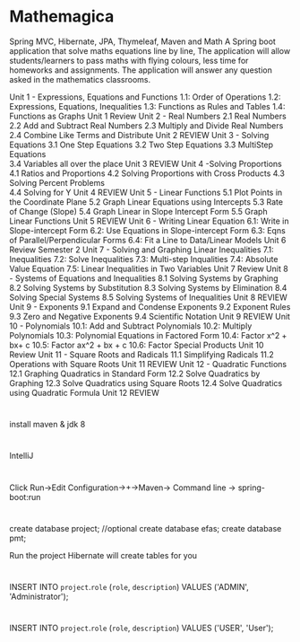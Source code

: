 # Mathemagica
Spring MVC, Hibernate, JPA, Thymeleaf, Maven and Math
A Spring boot application that solve maths equations line by line, 
The application will allow students/learners to pass maths with flying colours,
less time for homeworks and assignments. The application will answer any question asked in the
mathematics classrooms.

Unit 1 - Expressions, Equations and Functions
        1.1: Order of Operations 
        1.2:  Expressions, Equations, Inequalities
        1.3:  Functions as Rules and Tables                             1.4: Functions as Graphs
        Unit 1 Review
Unit 2 - Real Numbers
        2.1 Real Numbers
        2.2 Add and Subtract Real Numbers
        2.3 Multiply and Divide Real Numbers
        2.4 Combine Like Terms and Distribute
        Unit 2 REVIEW
Unit 3 - Solving Equations
        3.1  One Step Equations
        3.2  Two Step Equations
        3.3  MultiStep Equations          
          3.4   Variables all over the place
        Unit 3 REVIEW
Unit 4 -Solving Proportions
        4.1  Ratios and Proportions
        4.2  Solving Proportions with Cross Products
        4.3  Solving Percent Problems          
        4.4  Solving for Y
        Unit 4 REVIEW
Unit 5 - Linear Functions
        5.1 Plot Points in the Coordinate Plane
        5.2  Graph Linear Equations using Intercepts
        5.3 Rate of Change (Slope)
        5.4 Graph Linear in Slope Intercept Form
        5.5  Graph Linear Functions 
        Unit 5 REVIEW
 Unit 6 - Writing Linear Equation                                    6.1:  Write in Slope-intercept Form
         6.2:  Use Equations in Slope-intercept Form
         6.3:  Eqns of Parallel/Perpendicular Forms
         6.4:  Fit a Line to Data/Linear Models
         Unit 6 Review
Semester 2
Unit 7 - Solving and Graphing Linear Inequalities
        7.1: Inequalities
        7.2: Solve Inequalities
        7.3: Multi-step Inqualities
        7.4: Absolute Value Equation
        7.5: Linear Inequalities in Two Variables
        Unit 7 Review
Unit 8 - Systems of Equations and Inequalities
        8.1  Solving Systems by Graphing
        8.2  Solving Systems by Substitution
        8.3  Solving Systems by Elimination
        8.4  Solving Special Systems
        8.5  Solving Systems of Inequalities
        Unit 8 REVIEW
Unit 9 - Exponents
        9.1  Expand and Condense Exponents
        9.2  Exponent Rules
        9.3  Zero and Negative Exponents
        9.4  Scientific Notation
        Unit 9 REVIEW
Unit 10 - Polynomials
        10.1:  Add and Subtract Polynomials
        10.2:  Multiply Polynomials
        10.3:  Polynomial Equations in Factored Form
        10.4:  Factor x^2 + bx+ c
        10.5:  Factor ax^2 + bx + c
        10.6:  Factor Special Products
        Unit 10 Review
Unit 11 - Square Roots and Radicals
        11.1  Simplifying Radicals
        11.2  Operations with Square Roots
        Unit 11 REVIEW
Unit 12 - Quadratic Functions
        12.1  Graphing Quadratics in Standard Form
        12.2  Solve Quadratics by Graphing
        12.3  Solve Quadratics using Square Roots
        12.4  Solve Quadratics using Quadratic Formula
        Unit 12 REVIEW

#
install maven & jdk 8

#
IntelliJ

#
Click Run->Edit Configuration->+->Maven->
Command line -> spring-boot:run

#
create database project;
//optional
create database efas;
create database pmt;

Run the project
Hibernate will create tables for you
#
INSERT INTO `project`.`role` (`role`, `description`) VALUES ('ADMIN', 'Administrator');
#
INSERT INTO `project`.`role` (`role`, `description`) VALUES ('USER', 'User');
